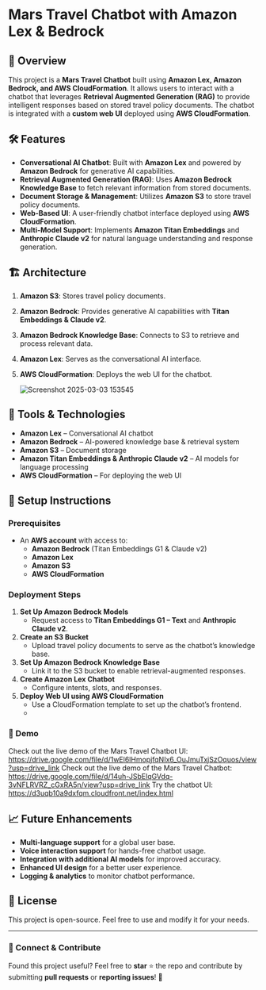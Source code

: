 # Mars Travel Chatbot with Amazon Lex & Bedrock

## 🚀 Overview
This project is a **Mars Travel Chatbot** built using **Amazon Lex, Amazon Bedrock, and AWS CloudFormation**. It allows users to interact with a chatbot that leverages **Retrieval Augmented Generation (RAG)** to provide intelligent responses based on stored travel policy documents. The chatbot is integrated with a **custom web UI** deployed using **AWS CloudFormation**.

## 🛠 Features
- **Conversational AI Chatbot**: Built with **Amazon Lex** and powered by **Amazon Bedrock** for generative AI capabilities.
- **Retrieval Augmented Generation (RAG)**: Uses **Amazon Bedrock Knowledge Base** to fetch relevant information from stored documents.
- **Document Storage & Management**: Utilizes **Amazon S3** to store travel policy documents.
- **Web-Based UI**: A user-friendly chatbot interface deployed using **AWS CloudFormation**.
- **Multi-Model Support**: Implements **Amazon Titan Embeddings** and **Anthropic Claude v2** for natural language understanding and response generation.

## 🏗 Architecture
1. **Amazon S3**: Stores travel policy documents.
2. **Amazon Bedrock**: Provides generative AI capabilities with **Titan Embeddings & Claude v2**.
3. **Amazon Bedrock Knowledge Base**: Connects to S3 to retrieve and process relevant data.
4. **Amazon Lex**: Serves as the conversational AI interface.
5. **AWS CloudFormation**: Deploys the web UI for the chatbot.

   ![Screenshot 2025-03-03 153545](https://github.com/user-attachments/assets/4cdfe7be-5ecd-4f7a-be36-336c2806628d)


## 🔧 Tools & Technologies
- **Amazon Lex** – Conversational AI chatbot
- **Amazon Bedrock** – AI-powered knowledge base & retrieval system
- **Amazon S3** – Document storage
- **Amazon Titan Embeddings & Anthropic Claude v2** – AI models for language processing
- **AWS CloudFormation** – For deploying the web UI

## 📌 Setup Instructions
### Prerequisites
- An **AWS account** with access to:
  - **Amazon Bedrock** (Titan Embeddings G1 & Claude v2)
  - **Amazon Lex**
  - **Amazon S3**
  - **AWS CloudFormation**

### Deployment Steps
1. **Set Up Amazon Bedrock Models**
   - Request access to **Titan Embeddings G1 – Text** and **Anthropic Claude v2**.
2. **Create an S3 Bucket**
   - Upload travel policy documents to serve as the chatbot’s knowledge base.
3. **Set Up Amazon Bedrock Knowledge Base**
   - Link it to the S3 bucket to enable retrieval-augmented responses.
4. **Create Amazon Lex Chatbot**
   - Configure intents, slots, and responses.
5. **Deploy Web UI using AWS CloudFormation**
   - Use a CloudFormation template to set up the chatbot’s frontend.
   - 
### 📀 Demo
Check out the live demo of the Mars Travel Chatbot UI: https://drive.google.com/file/d/1wEl6lHmopjfqNIx6_OuJmuTxjSzOquos/view?usp=drive_link
Check out the live demo of the Mars Travel Chatbot: https://drive.google.com/file/d/14uh-JSbElqGVdq-3vNFLRVRZ_cGxRA5n/view?usp=drive_link
Try the chatbot UI: https://d3uqb10a9dxfqm.cloudfront.net/index.html

## 📈 Future Enhancements
- **Multi-language support** for a global user base.
- **Voice interaction support** for hands-free chatbot usage.
- **Integration with additional AI models** for improved accuracy.
- **Enhanced UI design** for a better user experience.
- **Logging & analytics** to monitor chatbot performance.

## 📜 License
This project is open-source. Feel free to use and modify it for your needs.

---
### 🚀 Connect & Contribute
Found this project useful? Feel free to **star** ⭐ the repo and contribute by submitting **pull requests** or **reporting issues**! 🎉

